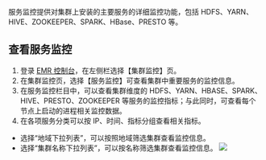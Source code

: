 服务监控提供对集群上安装的主要服务的详细监控功能，包括 HDFS、YARN、HIVE、ZOOKEEPER、SPARK、HBase、PRESTO 等。
## 查看服务监控
1. 登录 [EMR 控制台](https://console.cloud.tencent.com/emr)，在左侧栏选择【集群监控】页。
2. 在集群监控页，选择【服务监控】可查看集群中重要服务的监控信息。
3. 在服务监控栏目中，可以查看集群维度的 HDFS、YARN、HBASE、SPARK、HIVE、PRESTO、ZOOKEEPER 等服务的监控指标；与此同时，可查看每个节点上启动的进程相关监控数据。
4. 在各项服务分类可以按 IP、时间、指标分组查看相关指标。
 - 选择“地域下拉列表”，可以按照地域筛选集群查看监控信息。
 - 选择“集群名称下拉列表”，可以按名称筛选集群查看监控信息。
![](https://main.qcloudimg.com/raw/89de5514c359128f49c34051c7c50c50.png)

